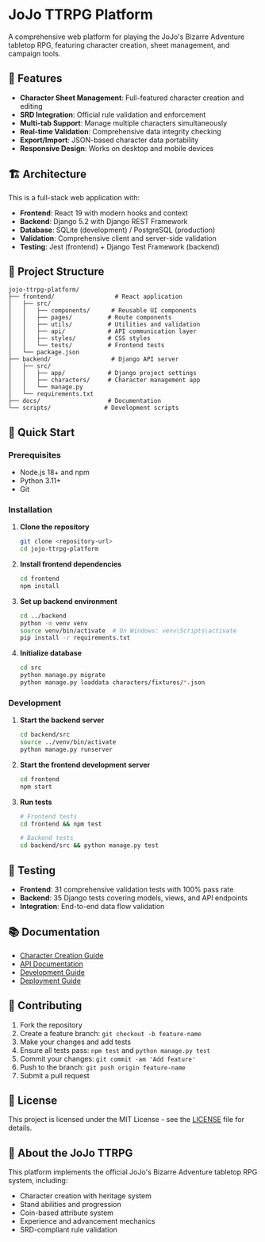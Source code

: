 # JoJo TTRPG Platform

A comprehensive web platform for playing the JoJo's Bizarre Adventure tabletop RPG, featuring character creation, sheet management, and campaign tools.

## 🎯 Features

- **Character Sheet Management**: Full-featured character creation and editing
- **SRD Integration**: Official rule validation and enforcement
- **Multi-tab Support**: Manage multiple characters simultaneously
- **Real-time Validation**: Comprehensive data integrity checking
- **Export/Import**: JSON-based character data portability
- **Responsive Design**: Works on desktop and mobile devices

## 🏗️ Architecture

This is a full-stack web application with:

- **Frontend**: React 19 with modern hooks and context
- **Backend**: Django 5.2 with Django REST Framework
- **Database**: SQLite (development) / PostgreSQL (production)
- **Validation**: Comprehensive client and server-side validation
- **Testing**: Jest (frontend) + Django Test Framework (backend)

## 📁 Project Structure

```
jojo-ttrpg-platform/
├── frontend/                 # React application
│   ├── src/
│   │   ├── components/      # Reusable UI components
│   │   ├── pages/          # Route components
│   │   ├── utils/          # Utilities and validation
│   │   ├── api/            # API communication layer
│   │   ├── styles/         # CSS styles
│   │   └── tests/          # Frontend tests
│   └── package.json
├── backend/                 # Django API server
│   ├── src/
│   │   ├── app/            # Django project settings
│   │   ├── characters/     # Character management app
│   │   └── manage.py
│   └── requirements.txt
├── docs/                   # Documentation
└── scripts/               # Development scripts
```

## 🚀 Quick Start

### Prerequisites

- Node.js 18+ and npm
- Python 3.11+
- Git

### Installation

1. **Clone the repository**
   ```bash
   git clone <repository-url>
   cd jojo-ttrpg-platform
   ```

2. **Install frontend dependencies**
   ```bash
   cd frontend
   npm install
   ```

3. **Set up backend environment**
   ```bash
   cd ../backend
   python -m venv venv
   source venv/bin/activate  # On Windows: venv\Scripts\activate
   pip install -r requirements.txt
   ```

4. **Initialize database**
   ```bash
   cd src
   python manage.py migrate
   python manage.py loaddata characters/fixtures/*.json
   ```

### Development

1. **Start the backend server**
   ```bash
   cd backend/src
   source ../venv/bin/activate
   python manage.py runserver
   ```

2. **Start the frontend development server**
   ```bash
   cd frontend
   npm start
   ```

3. **Run tests**
   ```bash
   # Frontend tests
   cd frontend && npm test

   # Backend tests
   cd backend/src && python manage.py test
   ```

## 🧪 Testing

- **Frontend**: 31 comprehensive validation tests with 100% pass rate
- **Backend**: 35 Django tests covering models, views, and API endpoints
- **Integration**: End-to-end data flow validation

## 📚 Documentation

- [Character Creation Guide](docs/character-creation.md)
- [API Documentation](docs/api.md)
- [Development Guide](docs/development.md)
- [Deployment Guide](docs/deployment.md)

## 🤝 Contributing

1. Fork the repository
2. Create a feature branch: `git checkout -b feature-name`
3. Make your changes and add tests
4. Ensure all tests pass: `npm test` and `python manage.py test`
5. Commit your changes: `git commit -am 'Add feature'`
6. Push to the branch: `git push origin feature-name`
7. Submit a pull request

## 📄 License

This project is licensed under the MIT License - see the [LICENSE](LICENSE) file for details.

## 🎲 About the JoJo TTRPG

This platform implements the official JoJo's Bizarre Adventure tabletop RPG system, including:
- Character creation with heritage system
- Stand abilities and progression
- Coin-based attribute system
- Experience and advancement mechanics
- SRD-compliant rule validation
